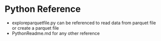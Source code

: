 # Python Reference 
* exploreparquetfile.py can be referenced to read data from parquet file or create a parquet file 
* PythonReadme.md for any other reference
